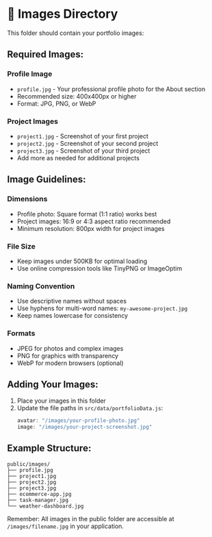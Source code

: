# 📁 Images Directory

This folder should contain your portfolio images:

## Required Images:

### Profile Image
- `profile.jpg` - Your professional profile photo for the About section
- Recommended size: 400x400px or higher
- Format: JPG, PNG, or WebP

### Project Images
- `project1.jpg` - Screenshot of your first project
- `project2.jpg` - Screenshot of your second project  
- `project3.jpg` - Screenshot of your third project
- Add more as needed for additional projects

## Image Guidelines:

### Dimensions
- Profile photo: Square format (1:1 ratio) works best
- Project images: 16:9 or 4:3 aspect ratio recommended
- Minimum resolution: 800px width for project images

### File Size
- Keep images under 500KB for optimal loading
- Use online compression tools like TinyPNG or ImageOptim

### Naming Convention
- Use descriptive names without spaces
- Use hyphens for multi-word names: `my-awesome-project.jpg`
- Keep names lowercase for consistency

### Formats
- JPEG for photos and complex images
- PNG for graphics with transparency
- WebP for modern browsers (optional)

## Adding Your Images:

1. Place your images in this folder
2. Update the file paths in `src/data/portfolioData.js`:
   ```javascript
   avatar: "/images/your-profile-photo.jpg"
   image: "/images/your-project-screenshot.jpg"
   ```

## Example Structure:
```
public/images/
├── profile.jpg
├── project1.jpg
├── project2.jpg
├── project3.jpg
├── ecommerce-app.jpg
├── task-manager.jpg
└── weather-dashboard.jpg
```

Remember: All images in the public folder are accessible at `/images/filename.jpg` in your application.